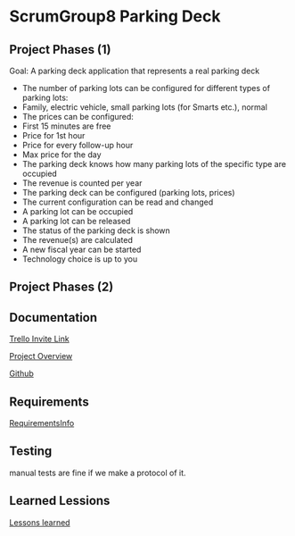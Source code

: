 # ScrumGroup8 Parking Deck

## Project Phases (1)

Goal: A parking deck application that represents a real parking
deck

 - The number of parking lots can be configured for different
types of parking lots:
 - Family, electric vehicle, small parking lots (for Smarts etc.), normal
 - The prices can be configured:
 - First 15 minutes are free
 - Price for 1st hour
 - Price for every follow-up hour
 - Max price for the day
 - The parking deck knows how many parking lots of the specific
type are occupied
 - The revenue is counted per year
 - The parking deck can be configured (parking lots, prices)
 - The current configuration can be read and changed
 - A parking lot can be occupied
 - A parking lot can be released
 - The status of the parking deck is shown
 - The revenue(s) are calculated
 - A new fiscal year can be started
 - Technology choice is up to you

## Project Phases (2)


## Documentation

[Trello Invite Link](https://trello.com/invite/5da4c05944e7fb70bf82153b/ATTId6f12b4de59089499e3953cf59768500B90920D2)

[Project Overview](https://trello.com/b/SoV8yInB/scrumgroup8)

[Github](https://github.com/Braincrushy/ScrumGroup8)

## Requirements

[RequirementsInfo]()

## Testing

manual tests are fine if we make a protocol of it.

## Learned Lessions

[Lessons learned]()
